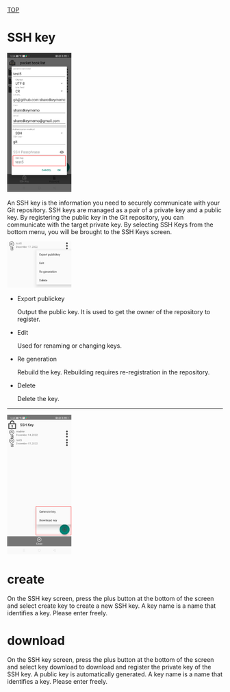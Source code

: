 [TOP](/document/android/topmenu.md)

# SSH key

<img src="/screen/android/ssh2.jpg" width="150" />

An SSH key is the information you need to securely communicate with your Git repository.
SSH keys are managed as a pair of a private key and a public key.
By registering the public key in the Git repository, you can communicate with the target private key.
By selecting SSH Keys from the bottom menu, you will be brought to the SSH Keys screen.

<img src="/screen/android/ssh3.jpg" width="150" />

* Export publickey

  Output the public key.
  It is used to get the owner of the repository to register.

* Edit

  Used for renaming or changing keys.

* Re generation

  Rebuild the key.
  Rebuilding requires re-registration in the repository.

* Delete

  Delete the key.

---

<img src="/screen/android/ssh1.jpg" width="150" />

# create

On the SSH key screen, press the plus button at the bottom of the screen and select create key to create a new SSH key.
A key name is a name that identifies a key. Please enter freely.

# download

On the SSH key screen, press the plus button at the bottom of the screen and select key download to download and register the private key of the SSH key.
A public key is automatically generated.
A key name is a name that identifies a key. Please enter freely.
